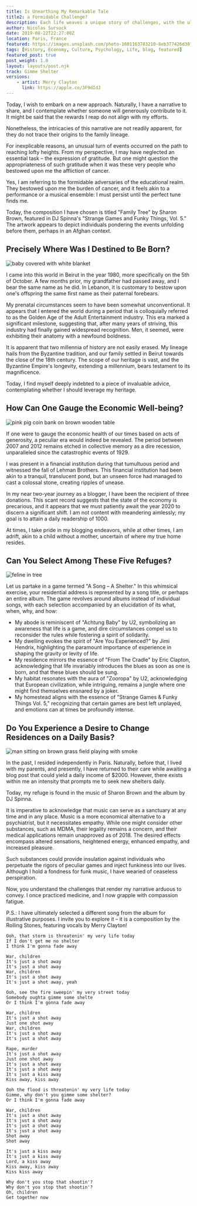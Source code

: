```yaml
---
title: Is Unearthing My Remarkable Tale
title2: a Formidable Challenge?
description: Each life weaves a unique story of challenges, with the ultimate victory being the ability to heal others, despite compassion fatigue.
author: Nicolas Sursock
date: 2019-08-22T22:27:00Z
location: Paris, France
featured: https://images.unsplash.com/photo-1601163783210-8eb377426d30?ixlib=rb-4.0.3&ixid=MnwxMjA3fDB8MHxwaG90by1wYWdlfHx8fGVufDB8fHx8&auto=format&fit=crop
tags: [History, Economy, Culture, Psychology, Life, blog, featured]
featured_post: true
post_weight: 1.0
layout: layouts/post.njk
track: Gimme Shelter
versions:
    - artist: Merry Clayton
      link: https://apple.co/3F9dIdJ
---
```


Today, I wish to embark on a new approach. Naturally, I have a narrative to share, and I contemplate whether someone will generously contribute to it. It might be said that the rewards I reap do not align with my efforts.

Nonetheless, the intricacies of this narrative are not readily apparent, for they do not trace their origins to the family lineage.

For inexplicable reasons, an unusual turn of events occurred on the path to reaching lofty heights. From my perspective, I may have neglected an essential task – the expression of gratitude. But one might question the appropriateness of such gratitude when it was these very people who bestowed upon me the affliction of cancer.

Yes, I am referring to the formidable adversaries of the educational realm. They bestowed upon me the burden of cancer, and it feels akin to a performance or a musical ensemble: I must persist until the perfect tune finds me.

Today, the composition I have chosen is titled "Family Tree" by Sharon Brown, featured in DJ Spinna's "Strange Games and Funky Things, Vol. 5." The artwork appears to depict individuals pondering the events unfolding before them, perhaps in an Afghan context.

## Precisely Where Was I Destined to Be Born?

<aside class="md:-mr-56 md:float-right w-full md:w-2/3 md:px-8">
  <img x-intersect.once.ratio-0="$el.src = $el.dataset.src" class="rounded-lg" alt="baby covered with white blanket" data-src="https://images.unsplash.com/photo-1511948374796-056e8f289f34?ixlib=rb-4.0.3&ixid=MnwxMjA3fDB8MHxwaG90by1wYWdlfHx8fGVufDB8fHx8&auto=format&fit=crop&q=80&w=800&h=600">
</aside>

I came into this world in Beirut in the year 1980, more specifically on the 5th of October. A few months prior, my grandfather had passed away, and I bear the same name as he did. In Lebanon, it is customary to bestow upon one's offspring the same first name as their paternal forebears.

My prenatal circumstances seem to have been somewhat unconventional. It appears that I entered the world during a period that is colloquially referred to as the Golden Age of the Adult Entertainment industry. This era marked a significant milestone, suggesting that, after many years of striving, this industry had finally gained widespread recognition. Men, it seemed, were exhibiting their anatomy with a newfound boldness.

It is apparent that two millennia of history are not easily erased. My lineage hails from the Byzantine tradition, and our family settled in Beirut towards the close of the 18th century. The scope of our heritage is vast, and the Byzantine Empire's longevity, extending a millennium, bears testament to its magnificence.

Today, I find myself deeply indebted to a piece of invaluable advice, contemplating whether I should leverage my heritage.

## How Can One Gauge the Economic Well-being?

<aside class="md:-ml-56 md:float-left w-full md:w-2/3 md:px-8">
  <img x-intersect.once.ratio-0="$el.src = $el.dataset.src" class="rounded-lg" alt="pink pig coin bank on brown wooden table" data-src="https://images.unsplash.com/photo-1607863680198-23d4b2565df0?ixlib=rb-4.0.3&ixid=MnwxMjA3fDB8MHxwaG90by1wYWdlfHx8fGVufDB8fHx8&auto=format&fit=crop&q=80&w=800&h=600">
</aside>

If one were to gauge the economic health of our times based on acts of generosity, a peculiar era would indeed be revealed. The period between 2007 and 2012 remains etched in collective memory as a dire recession, unparalleled since the catastrophic events of 1929.

I was present in a financial institution during that tumultuous period and witnessed the fall of Lehman Brothers. This financial institution had been akin to a tranquil, translucent pond, but an unseen force had managed to cast a colossal stone, creating ripples of unease.

In my near two-year journey as a blogger, I have been the recipient of three donations. This scant record suggests that the state of the economy is precarious, and it appears that we must patiently await the year 2020 to discern a significant shift. I am not content with meandering aimlessly; my goal is to attain a daily readership of 1000.

At times, I take pride in my blogging endeavors, while at other times, I am adrift, akin to a child without a mother, uncertain of where my true home resides.

## Can You Select Among These Five Refuges?

<aside class="md:-mr-56 md:float-right w-full md:w-2/3 md:px-8">
  <img x-intersect.once.ratio-0="$el.src = $el.dataset.src" class="rounded-lg" alt="feline in tree" data-src="https://images.unsplash.com/photo-1556889943-a9c00b24a642?ixlib=rb-4.0.3&ixid=MnwxMjA3fDB8MHxwaG90by1wYWdlfHx8fGVufDB8fHx8&auto=format&fit=crop&q=80&w=800&h=600">
</aside>

Let us partake in a game termed "A Song – A Shelter." In this whimsical exercise, your residential address is represented by a song title, or perhaps an entire album. The game revolves around albums instead of individual songs, with each selection accompanied by an elucidation of its what, when, why, and how:
 - My abode is reminiscent of "Achtung Baby" by U2, symbolizing an awareness that life is a game, and dire circumstances compel us to reconsider the rules while fostering a spirit of solidarity.
 - My dwelling evokes the spirit of "Are You Experienced?" by Jimi Hendrix, highlighting the paramount importance of experience in shaping the gravity or levity of life.
 - My residence mirrors the essence of "From The Cradle" by Eric Clapton, acknowledging that life invariably introduces the blues as soon as one is born, and that these blues should be sung.
 - My habitat resonates with the aura of "Zooropa" by U2, acknowledging that European civilization, while intriguing, remains a jungle where one might find themselves ensnared by a joker.
 - My homestead aligns with the essence of "Strange Games & Funky Things Vol. 5," recognizing that certain games are best left unplayed, and emotions can at times be profoundly intense.

## Do You Experience a Desire to Change Residences on a Daily Basis?

<aside class="md:-ml-56 md:float-left w-full md:w-2/3 md:px-8">
  <img x-intersect.once.ratio-0="$el.src = $el.dataset.src" class="rounded-lg" alt="man sitting on brown grass field playing with smoke" data-src="https://images.unsplash.com/photo-1498019559366-a1cbd07b5160?ixlib=rb-4.0.3&ixid=MnwxMjA3fDB8MHxwaG90by1wYWdlfHx8fGVufDB8fHx8&auto=format&fit=crop&q=80&w=800&h=600">
</aside>

In the past, I resided independently in Paris. Naturally, before that, I lived with my parents, and presently, I have returned to their care while awaiting a blog post that could yield a daily income of $2000. However, there exists within me an intensity that prompts me to seek new shelters daily.

Today, my refuge is found in the music of Sharon Brown and the album by DJ Spinna.

It is imperative to acknowledge that music can serve as a sanctuary at any time and in any place. Music is a more economical alternative to a psychiatrist, but it necessitates empathy. While one might consider other substances, such as MDMA, their legality remains a concern, and their medical applications remain unapproved as of 2018. The desired effects encompass altered sensations, heightened energy, enhanced empathy, and increased pleasure.

Such substances could provide insulation against individuals who perpetuate the rigors of peculiar games and inject funkiness into our lives. Although I hold a fondness for funk music, I have wearied of ceaseless perspiration.

Now, you understand the challenges that render my narrative arduous to convey. I once practiced medicine, and I now grapple with compassion fatigue.

P.S.: I have ultimately selected a different song from the album for illustrative purposes. I invite you to explore it – it is a composition by the Rolling Stones, featuring vocals by Merry Clayton!

```
Ooh, that storm is threatenin' my very life today
If I don't get me no shelter
I think I'm gonna fade away

War, children
It's just a shot away
It's just a shot away
War, children
It's just a shot away
It's just a shot away, yeah

Ooh, see the fire sweepin' my very street today
Somebody oughta gimme some shelte
Or I think I'm gonna fade away

War, children
It's just a shot away
Just one shot away
War, children
It's just a shot away
It's just a shot away

Rape, murder
It's just a shot away
Just one shot away
It's just a shot away
It's just a shot away
It's just a kiss away
Kiss away, kiss away

Ooh the flood is threatenin' my very life today
Gimme, why don't you gimme some shelter?
Or I think I'm gonna fade away

War, children
It's just a shot away
It's just a shot away
It's just a shot away
It's just a shot away
Shot away
Shot away

It's just a kiss away
It's just a kiss away
Lord, a kiss away
Kiss away, kiss away
Kiss kiss away

Why don't you stop that shootin'?
Why don't you stop that shootin'?
Oh, children
Get together now
```
